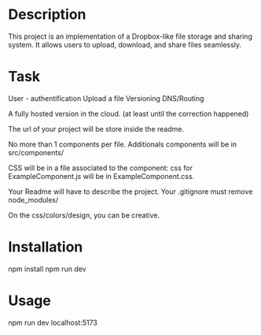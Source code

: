 # Description

This project is an implementation of a Dropbox-like file storage and sharing system. 
It allows users to upload, download, and share files seamlessly.

# Task 

User - authentification Upload a file Versioning DNS/Routing

A fully hosted version in the cloud. (at least until the correction happened)

The url of your project will be store inside the readme.

No more than 1 components per file. Additionals components will be in src/components/

CSS will be in a file associated to the component: css for ExampleComponent.js will be in ExampleComponent.css.

Your Readme will have to describe the project. Your .gitignore must remove node_modules/

On the css/colors/design, you can be creative.

# Installation

npm install
npm run dev


# Usage
npm run dev
localhost:5173